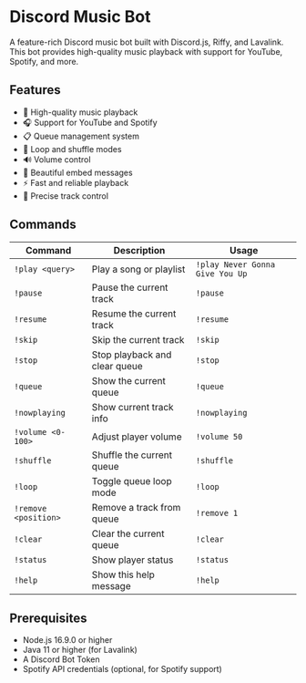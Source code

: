 # Discord Music Bot

A feature-rich Discord music bot built with Discord.js, Riffy, and Lavalink. This bot provides high-quality music playback with support for YouTube, Spotify, and more.

## Features

- 🎵 High-quality music playback
- 🎧 Support for YouTube and Spotify
- 📋 Queue management system
- 🔄 Loop and shuffle modes
- 🔊 Volume control
- 🎨 Beautiful embed messages
- ⚡ Fast and reliable playback
- 🎯 Precise track control

## Commands

| Command | Description | Usage |
|---------|-------------|--------|
| `!play <query>` | Play a song or playlist | `!play Never Gonna Give You Up` |
| `!pause` | Pause the current track | `!pause` |
| `!resume` | Resume the current track | `!resume` |
| `!skip` | Skip the current track | `!skip` |
| `!stop` | Stop playback and clear queue | `!stop` |
| `!queue` | Show the current queue | `!queue` |
| `!nowplaying` | Show current track info | `!nowplaying` |
| `!volume <0-100>` | Adjust player volume | `!volume 50` |
| `!shuffle` | Shuffle the current queue | `!shuffle` |
| `!loop` | Toggle queue loop mode | `!loop` |
| `!remove <position>` | Remove a track from queue | `!remove 1` |
| `!clear` | Clear the current queue | `!clear` |
| `!status` | Show player status | `!status` |
| `!help` | Show this help message | `!help` |


## Prerequisites

- Node.js 16.9.0 or higher
- Java 11 or higher (for Lavalink)
- A Discord Bot Token
- Spotify API credentials (optional, for Spotify support)
